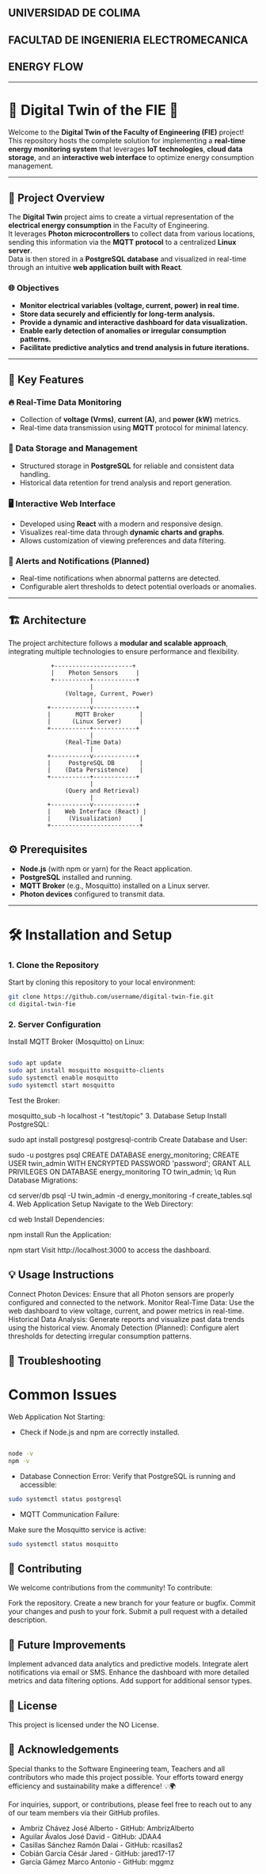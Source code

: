 
## UNIVERSIDAD DE COLIMA
## FACULTAD DE INGENIERIA ELECTROMECANICA

## ENERGY FLOW


---

# 🌟 Digital Twin of the FIE 🌟

Welcome to the **Digital Twin of the Faculty of Engineering (FIE)** project!  
This repository hosts the complete solution for implementing a **real-time energy monitoring system** that leverages **IoT technologies**, **cloud data storage**, and an **interactive web interface** to optimize energy consumption management.

---

## 📖 Project Overview

The **Digital Twin** project aims to create a virtual representation of the **electrical energy consumption** in the Faculty of Engineering.  
It leverages **Photon microcontrollers** to collect data from various locations, sending this information via the **MQTT protocol** to a centralized **Linux server**.  
Data is then stored in a **PostgreSQL database** and visualized in real-time through an intuitive **web application built with React**.  

### 🌐 Objectives
- **Monitor electrical variables (voltage, current, power) in real time.**
- **Store data securely and efficiently for long-term analysis.**
- **Provide a dynamic and interactive dashboard for data visualization.**
- **Enable early detection of anomalies or irregular consumption patterns.**
- **Facilitate predictive analytics and trend analysis in future iterations.**

---

## 🧩 Key Features

### 🔥 Real-Time Data Monitoring
- Collection of **voltage (Vrms)**, **current (A)**, and **power (kW)** metrics.
- Real-time data transmission using **MQTT** protocol for minimal latency.

### 💾 Data Storage and Management
- Structured storage in **PostgreSQL** for reliable and consistent data handling.
- Historical data retention for trend analysis and report generation.

### 🖥️ Interactive Web Interface
- Developed using **React** with a modern and responsive design.
- Visualizes real-time data through **dynamic charts and graphs**.
- Allows customization of viewing preferences and data filtering.

### 🔔 Alerts and Notifications (Planned)
- Real-time notifications when abnormal patterns are detected.
- Configurable alert thresholds to detect potential overloads or anomalies.

---

## 🏗️ Architecture

The project architecture follows a **modular and scalable approach**, integrating multiple technologies to ensure performance and flexibility.  

```plaintext
            +----------------------+
            |    Photon Sensors     |
            +----------+------------+
                       |
                (Voltage, Current, Power)
                       |
           +-----------v------------+
           |       MQTT Broker       |
           |      (Linux Server)     |
           +-----------+------------+
                       |
                (Real-Time Data)
                       |
           +-----------v------------+
           |     PostgreSQL DB       |
           |    (Data Persistence)   |
           +-----------+------------+
                       |
                (Query and Retrieval)
                       |
           +-----------v------------+
           |    Web Interface (React) |
           |     (Visualization)     |
           +-------------------------+
```
## ⚙️ Prerequisites

- **Node.js** (with npm or yarn) for the React application.  
- **PostgreSQL** installed and running.  
- **MQTT Broker** (e.g., Mosquitto) installed on a Linux server.  
- **Photon devices** configured to transmit data.

---

# 🛠️ Installation and Setup

### 1. Clone the Repository
Start by cloning this repository to your local environment:
```bash
git clone https://github.com/username/digital-twin-fie.git
cd digital-twin-fie
```
### 2. Server Configuration
Install MQTT Broker (Mosquitto) on Linux:
```bash

sudo apt update
sudo apt install mosquitto mosquitto-clients
sudo systemctl enable mosquitto
sudo systemctl start mosquitto
```
Test the Broker:

mosquitto_sub -h localhost -t "test/topic"
3. Database Setup
Install PostgreSQL:

sudo apt install postgresql postgresql-contrib
Create Database and User:

sudo -u postgres psql
CREATE DATABASE energy_monitoring;
CREATE USER twin_admin WITH ENCRYPTED PASSWORD 'password';
GRANT ALL PRIVILEGES ON DATABASE energy_monitoring TO twin_admin;
\q
Run Database Migrations:

cd server/db
psql -U twin_admin -d energy_monitoring -f create_tables.sql
4. Web Application Setup
Navigate to the Web Directory:

cd web
Install Dependencies:

npm install
Run the Application:

npm start
Visit http://localhost:3000 to access the dashboard.

## 💡 Usage Instructions

Connect Photon Devices:
Ensure that all Photon sensors are properly configured and connected to the network.
Monitor Real-Time Data:
Use the web dashboard to view voltage, current, and power metrics in real-time.
Historical Data Analysis:
Generate reports and visualize past data trends using the historical view.
Anomaly Detection (Planned):
Configure alert thresholds for detecting irregular consumption patterns.

## 📝 Troubleshooting

# Common Issues
Web Application Not Starting:
- Check if Node.js and npm are correctly installed.
```bash

node -v
npm -v
```
- Database Connection Error:
Verify that PostgreSQL is running and accessible:
```bash
sudo systemctl status postgresql
```
- MQTT Communication Failure:
  
Make sure the Mosquitto service is active:
```bash
sudo systemctl status mosquitto
```
## 💪 Contributing

We welcome contributions from the community! To contribute:

Fork the repository.
Create a new branch for your feature or bugfix.
Commit your changes and push to your fork.
Submit a pull request with a detailed description.
## 🌱 Future Improvements

Implement advanced data analytics and predictive models.
Integrate alert notifications via email or SMS.
Enhance the dashboard with more detailed metrics and data filtering options.
Add support for additional sensor types.

## 📜 License

This project is licensed under the NO License. 

## 📝 Acknowledgements

Special thanks to the Software Engineering team, Teachers and all contributors who made this project possible.
Your efforts toward energy efficiency and sustainability make a difference! 💡🌍

For inquiries, support, or contributions, please feel free to reach out to any of our team members via their GitHub profiles.

- Ambriz Chávez José Alberto - GitHub: AmbrizAlberto
- Aguilar Ávalos José David - GitHub: JDAA4
- Casillas Sánchez Ramón Dalai - GitHub: rcasillas2
- Cobián García Césár Jared - GitHub: jared17-17
- García Gámez Marco Antonio - GitHub: mggmz



